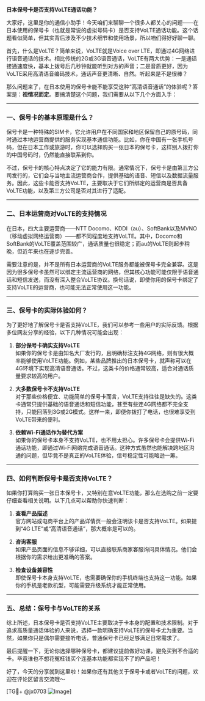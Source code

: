 **日本保号卡是否支持VoLTE通话功能？**

大家好，这里是你的通信小助手！今天咱们来聊聊一个很多人都关心的问题——在日本使用的保号卡（也就是常说的虚拟号码卡）是否支持VoLTE通话功能。这个话题看似简单，但其实背后涉及不少技术细节和使用场景，所以咱们得好好聊一聊。

首先，什么是VoLTE？简单来说，VoLTE就是Voice over LTE，即通过4G网络进行语音通话的技术。相比传统的2G或3G语音通话，VoLTE有两大优势：一是通话接通速度快，基本上拨号后几秒钟就能听到对方的声音；二是音质更好，因为VoLTE采用高清语音编码技术，通话声音更清晰、自然。听起来是不是很棒？

那么问题来了，在日本使用的保号卡能不能享受这种“高清语音通话”的体验呢？答案是：**视情况而定**。要搞清楚这个问题，我们需要从以下几个方面入手：

---

### 一、保号卡的基本原理是什么？
保号卡是一种特殊的SIM卡，它允许用户在不同国家和地区保留自己的原号码，同时通过本地运营商提供的服务实现基本通信功能。比如，你在中国有一张手机号码，但在日本工作或旅游时，你可以选择购买一张日本的保号卡，这样别人拨打你的中国号码时，仍然能直接联系到你。

不过，保号卡的核心特点决定了它的能力有限。通常情况下，保号卡是由第三方公司发行的，它们会与当地主流运营商合作，提供基础的语音、短信以及数据流量服务。因此，这些卡能否支持VoLTE，主要取决于它们所绑定的运营商是否具备VoLTE功能，以及第三方公司是否对其进行了适配。

---

### 二、日本运营商对VoLTE的支持情况
在日本，四大主要运营商——NTT Docomo、KDDI（au）、SoftBank以及MVNO（移动虚拟网络运营商）——都不同程度地支持VoLTE。其中，Docomo和SoftBank的VoLTE覆盖范围较广，通话质量也很稳定；而au的VoLTE则起步稍晚，但近年来也在逐步完善。

需要注意的是，并不是所有日本运营商的VoLTE服务都能被保号卡完全兼容。这是因为很多保号卡虽然可以绑定主流运营商的网络，但其核心功能可能仅限于语音通话和短信发送，而没有深入整合VoLTE协议。换句话说，即使你用的保号卡绑定了支持VoLTE的运营商，也可能无法正常使用这一功能。

---

### 三、保号卡的实际体验如何？
为了更好地了解保号卡是否支持VoLTE，我们可以参考一些用户的实际反馈。根据多位网友分享的经验，以下几种情况可能会出现：

1. **部分保号卡确实支持VoLTE**  
   如果你的保号卡是由知名大厂发行的，且明确标注支持4G网络，则有很大概率能够使用VoLTE功能。例如，某些品牌推出的日本保号卡，就声称可以在4G环境下实现高清语音通话。不过，这类卡的价格通常较高，适合对通话质量要求较高的用户。

2. **大多数保号卡不支持VoLTE**  
   对于那些价格便宜、功能简单的保号卡而言，VoLTE支持往往是缺失的。这类卡通常只提供基础的语音通话和短信功能，甚至有些连4G网络都不完全支持，只能回落到3G或2G模式。这样一来，即便你拨打了电话，也很难享受到VoLTE带来的便利。

3. **依赖Wi-Fi通话作为替代方案**  
   如果你的保号卡本身不支持VoLTE，也不用太担心。许多保号卡会提供Wi-Fi通话功能，即通过Wi-Fi网络完成语音通话。这种方式虽然也能解决跨地区沟通的问题，但毕竟不是真正的VoLTE体验，信号稳定性可能略逊一筹。

---

### 四、如何判断保号卡是否支持VoLTE？
如果你打算购买一张日本保号卡，又特别在意VoLTE功能，那么在选购之前一定要仔细查看相关说明。以下几点可以帮助你快速判断：

1. **查看产品描述**  
   官方网站或电商平台上的产品详情页一般会注明该卡是否支持VoLTE。如果提到“4G LTE”或“高清语音通话”，那大概率是可以的。

2. **咨询客服**  
   如果产品页面的信息不够详细，可以直接联系商家客服询问具体情况。他们会根据你的需求给出更准确的答案。

3. **检查设备兼容性**  
   即使保号卡本身支持VoLTE，也需要确保你的手机终端也支持这一功能。如果你的手机是老款机型，可能需要升级系统才能正常使用。

---

### 五、总结：保号卡与VoLTE的关系
综上所述，日本保号卡是否支持VoLTE主要取决于卡本身的配置和技术限制。对于追求高质量通话体验的人来说，选择一款明确支持VoLTE的保号卡尤为重要。当然，如果你只是偶尔需要接听电话，普通保号卡已经足够满足日常需求了。

最后提醒一下，无论你选择哪种保号卡，都建议提前做好功课，避免买到不合适的卡。毕竟谁也不想花冤枉钱买个连基本功能都实现不了的产品吧！

好了，今天的分享就到这里啦！如果你还有其他关于保号卡或者VoLTE的问题，欢迎在评论区留言交流哦～

[TG💪+ @jx0703 ![Image](https://github.com/user-attachments/assets/dbca1d08-cadb-493c-b0ec-ad6f7a83f270)]